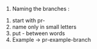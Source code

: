 1. Naming the branches : 
  1) start with pr-
  2) name only in small letters
  3) put - between words
  4) Example -> pr-example-branch
